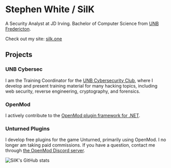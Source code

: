 # Stephen White / SilK

A Security Analyst at JD Irving.
Bachelor of Computer Science from [UNB Fredericton](https://unb.ca/).

Check out my site: [silk.one](https://silk.one/)

## Projects

### UNB Cybersec
I am the Training Coordinator for the [UNB Cybersecurity Club](https://unbcybersec.com/), where I develop and present training material for many hacking topics, including web security, reverse engineering, cryptography, and forensics.

### OpenMod
I actively contribute to the [OpenMod plugin framework for .NET](https://github.com/openmod/OpenMod/).

### Unturned Plugins
I develop free plugins for the game Unturned, primarily using OpenMod. I no longer am taking paid commissions. If you have a question, contact me through [the OpenMod Discord server](https://discord.gg/B2D48rc).

![SilK's GitHub stats](https://github-readme-stats.vercel.app/api?username=IAmSilK&show_icons=true&theme=tokyonight)
